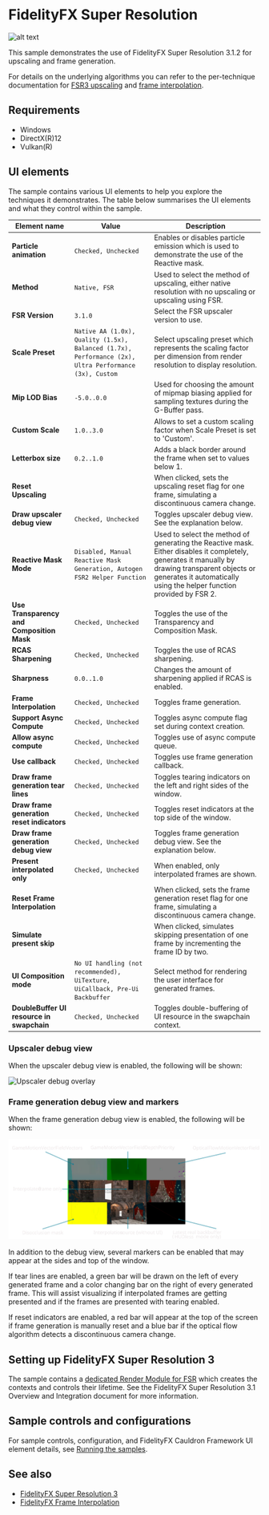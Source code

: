 <!-- @page page_samples_super-resolution FidelityFX Super Resolution -->

<h1>FidelityFX Super Resolution</h1>

![alt text](media/super-resolution/fsr-sample_resized.jpg "A screenshot of the FSR sample.")

This sample demonstrates the use of FidelityFX Super Resolution 3.1.2 for upscaling and frame generation.

For details on the underlying algorithms you can refer to the per-technique documentation for [FSR3 upscaling](../techniques/super-resolution-upscaler.md) and [frame interpolation](../techniques/frame-interpolation.md).

<h2>Requirements</h2>

 - Windows
 - DirectX(R)12
 - Vulkan(R)

<h2>UI elements</h2>

The sample contains various UI elements to help you explore the techniques it demonstrates. The table below summarises the UI elements and what they control within the sample.

| Element name | Value | Description |
| -------------|-------|-------------|
| **Particle animation** | `Checked, Unchecked` | Enables or disables particle emission which is used to demonstrate the use of the Reactive mask. |
| **Method** | `Native, FSR` | Used to select the method of upscaling, either native resolution with no upscaling or upscaling using FSR. |
| **FSR Version** | `3.1.0` | Select the FSR upscaler version to use. |
| **Scale Preset** | `Native AA (1.0x), Quality (1.5x), Balanced (1.7x), Performance (2x), Ultra Performance (3x), Custom` | Select upscaling preset which represents the scaling factor per dimension from render resolution to display resolution. |
| **Mip LOD Bias** | `-5.0..0.0` | Used for choosing the amount of mipmap biasing applied for sampling textures during the G-Buffer pass.  |
| **Custom Scale** | `1.0..3.0` | Allows to set a custom scaling factor when Scale Preset is set to 'Custom'. |
| **Letterbox size** | `0.2..1.0` | Adds a black border around the frame when set to values below 1. |
| **Reset Upscaling** |  | When clicked, sets the upscaling reset flag for one frame, simulating a discontinuous camera change. |
| **Draw upscaler debug view** | `Checked, Unchecked` | Toggles upscaler debug view. See the explanation below. |
| **Reactive Mask Mode** | `Disabled, Manual Reactive Mask Generation, Autogen FSR2 Helper Function` | Used to select the method of generating the Reactive mask. Either disables it completely, generates it manually by drawing transparent objects or generates it automatically using the helper function provided by FSR 2. |
| **Use Transparency and Composition Mask** | `Checked, Unchecked` | Toggles the use of the Transparency and Composition Mask. |
| **RCAS Sharpening** | `Checked, Unchecked` | Toggles the use of RCAS sharpening. |
| **Sharpness** | `0.0..1.0` | Changes the amount of sharpening applied if RCAS is enabled. |
| **Frame Interpolation** | `Checked, Unchecked` | Toggles frame generation. |
| **Support Async Compute** | `Checked, Unchecked` | Toggles async compute flag set during context creation. |
| **Allow async compute** | `Checked, Unchecked` | Toggles use of async compute queue. |
| **Use callback** | `Checked, Unchecked` | Toggles use frame generation callback. |
| **Draw frame generation tear lines** | `Checked, Unchecked` | Toggles tearing indicators on the left and right sides of the window. |
| **Draw frame generation reset indicators** | `Checked, Unchecked` | Toggles reset indicators at the top side of the window. |
| **Draw frame generation debug view** | `Checked, Unchecked` | Toggles frame generation debug view. See the explanation below. |
| **Present interpolated only** | `Checked, Unchecked` | When enabled, only interpolated frames are shown. |
| **Reset Frame Interpolation** | | When clicked, sets the frame generation reset flag for one frame, simulating a discontinuous camera change. |
| **Simulate present skip** | | When clicked, simulates skipping presentation of one frame by incrementing the frame ID by two. |
| **UI Composition mode** | `No UI handling (not recommended), UiTexture, UiCallback, Pre-Ui Backbuffer` | Select method for rendering the user interface for generated frames. |
| **DoubleBuffer UI resource in swapchain** | `Checked, Unchecked` | Toggles double-buffering of UI resource in the swapchain context. |

<h3>Upscaler debug view</h3>

When the upscaler debug view is enabled, the following will be shown:

![Upscaler debug overlay](../techniques/media/super-resolution-upscaler/upscaler-debug-overlay.svg "A diagram showing the debug overlay")

<h3>Frame generation debug view and markers</h3>

When the frame generation debug view is enabled, the following will be shown:

![Frame interpolation debug overlay](../techniques/media/frame-interpolation/frame-interpolation-debug-overlay.svg "A diagram showing the debug overlay")

In addition to the debug view, several markers can be enabled that may appear at the sides and top of the window.

If tear lines are enabled, a green bar will be drawn on the left of every generated frame and a color changing bar on the right of every generated frame. This will assist visualizing if interpolated frames are getting presented and if the frames are presented with tearing enabled.

If reset indicators are enabled, a red bar will appear at the top of the screen if frame generation is manually reset and a blue bar if the optical flow algorithm detects a discontinuous camera change.

<h2>Setting up FidelityFX Super Resolution 3</h2>

The sample contains a [dedicated Render Module for FSR](../../samples/fsrapi/fsrapirendermodule.h) which creates the contexts and controls their lifetime. See the FidelityFX Super Resolution 3.1 Overview and Integration document for more information.

<h2>Sample controls and configurations</h2>

For sample controls, configuration, and FidelityFX Cauldron Framework UI element details, see [Running the samples](../getting-started/running-samples.md).

<h2>See also</h2>

- [FidelityFX Super Resolution 3](../techniques/super-resolution-upscaler.md)
- [FidelityFX Frame Interpolation](../techniques/frame-interpolation.md)
